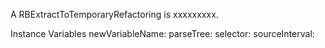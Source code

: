 A RBExtractToTemporaryRefactoring is xxxxxxxxx.Instance Variables	newVariableName:		<Object>	parseTree:		<Object>	selector:		<Object>	sourceInterval:		<Object>newVariableName	- xxxxxparseTree	- xxxxxselector	- xxxxxsourceInterval	- xxxxx